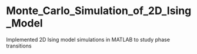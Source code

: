 # Monte_Carlo_Simulation_of_2D_Ising_Model
Implemented 2D Ising model simulations in MATLAB to study phase transitions
